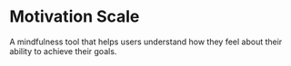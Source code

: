 # Motivation Scale
A mindfulness tool that helps users understand how they feel about their ability to achieve their goals.
